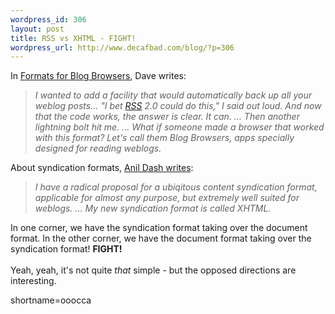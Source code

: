 ```yaml
--- 
wordpress_id: 306
layout: post
title: RSS vs XHTML - FIGHT!
wordpress_url: http://www.decafbad.com/blog/?p=306
---
```

In <a href="http://backend.userland.com/formatsForBlogBrowsers">Formats for Blog Browsers</a>, Dave writes:<blockquote><i>I wanted to add a facility that would automatically back up all your weblog posts... "I bet <a href="http://www.decafbad.com/twiki/bin/view/Main/RSS">RSS</a> 2.0 could do this," I said out loud. And now that the code works, the answer is clear. It can. ...  Then another lightning bolt hit me. ... What if someone made a browser that worked with this format?  Let's call them Blog Browsers, apps specially designed for reading weblogs.</i></blockquote>About syndication formats, <a href="http://www.dashes.com/anil/index.php?archives/004158.php">Anil Dash writes</a>:<blockquote><i>I have a radical proposal for a ubiqitous content syndication format, applicable for almost any purpose, but extremely well suited for weblogs. ... My new syndication format is called XHTML.</i></blockquote>In one corner, we have the syndication format taking over the document format.  In the other corner, we have the document format taking over the syndication format!  <strong>FIGHT!</strong>
<br /><br />
Yeah, yeah, it's not quite <em>that</em> simple - but the opposed directions are interesting.
<!--more-->
shortname=ooocca
